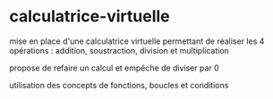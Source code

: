 ﻿# calculatrice-virtuelle

mise en place d'une calculatrice virtuelle permettant de réaliser les 4 opérations : addition, soustraction, division et multiplication

propose de refaire un calcul et empêche de diviser par 0

utilisation des concepts de fonctions, boucles et conditions
